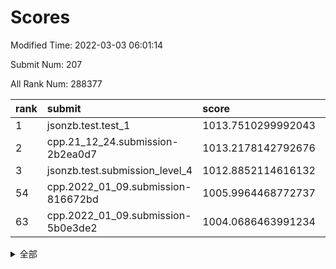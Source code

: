 # Scores

Modified Time: 2022-03-03 06:01:14

Submit Num: 207

All Rank Num: 288377

| rank |               submit               |       score        |       sigma        | pk_num |
| :--- | :--------------------------------- | :----------------- | :----------------- | :----- |
| 1    | jsonzb.test.test_1                 | 1013.7510299992043 | 0.8236000056341808 | 5575   |
| 2    | cpp.21_12_24.submission-2b2ea0d7   | 1013.2178142792676 | 0.789887644263501  | 5573   |
| 3    | jsonzb.test.submission_level_4     | 1012.8852114616132 | 0.804983861096431  | 5573   |
| 54   | cpp.2022_01_09.submission-816672bd | 1005.9964468772737 | 0.7295529806785279 | 5574   |
| 63   | cpp.2022_01_09.submission-5b0e3de2 | 1004.0686463991234 | 0.7066932200906924 | 5575   |


<details>
<summary>全部</summary>

| rank |                 submit                 |       score        |       sigma        | pk_num |
| :--- | :------------------------------------- | :----------------- | :----------------- | :----- |
| 1    | jsonzb.test.test_1                     | 1013.7510299992043 | 0.8236000056341808 | 5575   |
| 2    | cpp.21_12_24.submission-2b2ea0d7       | 1013.2178142792676 | 0.789887644263501  | 5573   |
| 3    | jsonzb.test.submission_level_4         | 1012.8852114616132 | 0.804983861096431  | 5573   |
| 4    | gobigger.level_3.submission_level_3_45 | 1011.350747873303  | 0.7656119112503182 | 5575   |
| 5    | gobigger.level_3.submission_level_3_48 | 1011.321004656218  | 0.7688261881132736 | 5572   |
| 6    | gobigger.level_3.submission_level_3_20 | 1011.1825273984331 | 0.7567983409338331 | 5570   |
| 7    | gobigger.level_3.submission_level_3_5  | 1011.1181849668668 | 0.7566363002316743 | 5573   |
| 8    | gobigger.level_3.submission_level_3_19 | 1011.0992232772022 | 0.7699618115194325 | 5575   |
| 9    | gobigger.level_3.submission_level_3_2  | 1010.9157547234425 | 0.7540604418835786 | 5573   |
| 10   | gobigger.level_3.submission_level_3_14 | 1010.8578727872151 | 0.7810054414822873 | 5575   |
| 11   | gobigger.level_3.submission_level_3_34 | 1010.6680166211381 | 0.7654815114507506 | 5573   |
| 12   | gobigger.level_3.submission_level_3_0  | 1010.5937489968483 | 0.763022971292377  | 5571   |
| 13   | gobigger.level_3.submission_level_3_42 | 1010.510128385795  | 0.7619234639455478 | 5571   |
| 14   | gobigger.level_3.submission_level_3_30 | 1010.5033637477047 | 0.7593085698191366 | 5572   |
| 15   | gobigger.level_3.submission_level_3_35 | 1010.4159252576684 | 0.7509386695020557 | 5573   |
| 16   | gobigger.level_3.submission_level_3_43 | 1010.3858767673485 | 0.7423761243818627 | 5571   |
| 17   | gobigger.level_3.submission_level_3_40 | 1010.3162378458977 | 0.7588725382225573 | 5573   |
| 18   | gobigger.level_3.submission_level_3_6  | 1010.2668255755182 | 0.7578355836429651 | 5575   |
| 19   | gobigger.level_3.submission_level_3_24 | 1010.2063832015415 | 0.7539238526629167 | 5575   |
| 20   | gobigger.level_3.submission_level_3_38 | 1010.1819721985786 | 0.7469354346279651 | 5581   |
| 21   | gobigger.level_3.submission_level_3_32 | 1010.1520964525174 | 0.7553458333191978 | 5579   |
| 22   | gobigger.level_3.submission_level_3_13 | 1010.136436562918  | 0.7502693830683892 | 5572   |
| 23   | gobigger.level_3.submission_level_3_10 | 1010.0854058584287 | 0.7496961347056762 | 5576   |
| 24   | gobigger.level_3.submission_level_3_18 | 1010.0776354486676 | 0.7496504403411525 | 5576   |
| 25   | gobigger.level_3.submission_level_3_12 | 1010.0656290880552 | 0.764067015821178  | 5573   |
| 26   | gobigger.level_3.submission_level_3_22 | 1010.0147268096363 | 0.7490690728216794 | 5572   |
| 27   | gobigger.level_3.submission_level_3_36 | 1009.964302893397  | 0.795837281028866  | 5576   |
| 28   | gobigger.level_3.submission_level_3_21 | 1009.9387244750155 | 0.7606886034435759 | 5576   |
| 29   | gobigger.level_3.submission_level_3_7  | 1009.9198878837158 | 0.7609286485706507 | 5575   |
| 30   | gobigger.level_3.submission_level_3_44 | 1009.8680009609733 | 0.7618559952950139 | 5567   |
| 31   | gobigger.level_3.submission_level_3_23 | 1009.8361827661705 | 0.734390987657208  | 5567   |
| 32   | gobigger.level_3.submission_level_3_37 | 1009.8351298023374 | 0.7494838725607378 | 5571   |
| 33   | gobigger.level_3.submission_level_3_49 | 1009.8222155892976 | 0.7367654233960603 | 5579   |
| 34   | gobigger.level_3.submission_level_3_27 | 1009.7914567298484 | 0.7390653964628064 | 5573   |
| 35   | gobigger.level_3.submission_level_3_3  | 1009.7868046957219 | 0.7764914769143216 | 5569   |
| 36   | gobigger.level_3.submission_level_3_28 | 1009.77553698841   | 0.7357819126941174 | 5572   |
| 37   | gobigger.level_3.submission_level_3_15 | 1009.755234491911  | 0.7710917431973496 | 5572   |
| 38   | gobigger.level_3.submission_level_3_4  | 1009.6555083196153 | 0.7297448796320962 | 5564   |
| 39   | gobigger.level_3.submission_level_3_39 | 1009.6206395498019 | 0.7679172644521621 | 5573   |
| 40   | gobigger.level_3.submission_level_3_17 | 1009.6039747265443 | 0.7489595096311781 | 5568   |
| 41   | gobigger.level_3.submission_level_3_16 | 1009.5589761799949 | 0.7583731597915362 | 5573   |
| 42   | gobigger.level_3.submission_level_3_47 | 1009.5399616575721 | 0.7518723472689351 | 5576   |
| 43   | gobigger.level_3.submission_level_3_8  | 1009.4889114755467 | 0.7519636545677114 | 5573   |
| 44   | gobigger.level_3.submission_level_3_25 | 1009.3744870754634 | 0.7316877994401227 | 5570   |
| 45   | gobigger.level_3.submission_level_3_1  | 1009.351729197379  | 0.7804135341630295 | 5572   |
| 46   | gobigger.level_3.submission_level_3_29 | 1009.0046345723864 | 0.7355978037988669 | 5568   |
| 47   | gobigger.level_3.submission_level_3_46 | 1008.9952341323072 | 0.7483873124313302 | 5568   |
| 48   | gobigger.level_3.submission_level_3_11 | 1008.9140324538736 | 0.7366082204970693 | 5575   |
| 49   | gobigger.level_3.submission_level_3_26 | 1008.8706670369311 | 0.752362571240063  | 5568   |
| 50   | gobigger.level_3.submission_level_3_33 | 1008.8568799336925 | 0.7443308681543076 | 5572   |
| 51   | gobigger.level_3.submission_level_3_41 | 1008.7691967845554 | 0.7528021905268119 | 5572   |
| 52   | gobigger.level_3.submission_level_3_31 | 1008.7457492950773 | 0.7384099288462047 | 5576   |
| 53   | gobigger.level_3.submission_level_3_9  | 1008.6371261219966 | 0.7450103483384879 | 5574   |
| 54   | cpp.2022_01_09.submission-816672bd     | 1005.9964468772737 | 0.7295529806785279 | 5574   |
| 55   | gobigger.level_1.submission_level_1_2  | 1004.6412522072009 | 0.7185670129332115 | 5574   |
| 56   | gobigger.level_1.submission_level_1_41 | 1004.5818607138784 | 0.7205939570530349 | 5570   |
| 57   | gobigger.level_1.submission_level_1_38 | 1004.5647952080549 | 0.7266946652022425 | 5576   |
| 58   | gobigger.level_1.submission_level_1_10 | 1004.5333650416027 | 0.7237609461922265 | 5573   |
| 59   | gobigger.level_1.submission_level_1_11 | 1004.4974058234698 | 0.715308454374142  | 5573   |
| 60   | gobigger.level_1.submission_level_1_4  | 1004.2612005866403 | 0.721344327245264  | 5573   |
| 61   | gobigger.level_1.submission_level_1_0  | 1004.2092342261562 | 0.7078759995831969 | 5577   |
| 62   | gobigger.level_1.submission_level_1_12 | 1004.089879422835  | 0.7188519312765965 | 5572   |
| 63   | cpp.2022_01_09.submission-5b0e3de2     | 1004.0686463991234 | 0.7066932200906924 | 5575   |
| 64   | gobigger.level_1.submission_level_1_45 | 1004.0585905900945 | 0.7118323121788073 | 5570   |
| 65   | gobigger.level_1.submission_level_1_28 | 1004.0409188897788 | 0.7235866532163193 | 5572   |
| 66   | gobigger.level_1.submission_level_1_8  | 1003.97712504063   | 0.7139370773130792 | 5575   |
| 67   | gobigger.level_1.submission_level_1_29 | 1003.9554398172088 | 0.7361690369433103 | 5571   |
| 68   | gobigger.level_1.submission_level_1_15 | 1003.9374774209684 | 0.7125084739597151 | 5571   |
| 69   | gobigger.level_1.submission_level_1_20 | 1003.8683772166177 | 0.7226488759014685 | 5570   |
| 70   | gobigger.level_1.submission_level_1_49 | 1003.7719118260779 | 0.7190561680249338 | 5576   |
| 71   | gobigger.level_1.submission_level_1_44 | 1003.7526182178905 | 0.714949477844271  | 5576   |
| 72   | gobigger.level_1.submission_level_1_47 | 1003.7234060071237 | 0.7216994699931113 | 5570   |
| 73   | gobigger.level_1.submission_level_1_39 | 1003.6478735898768 | 0.7137733671282467 | 5572   |
| 74   | gobigger.level_1.submission_level_1_31 | 1003.5293773186813 | 0.7154764355384572 | 5569   |
| 75   | gobigger.level_1.submission_level_1_27 | 1003.5199660046985 | 0.7215134783701828 | 5565   |
| 76   | gobigger.level_1.submission_level_1_21 | 1003.4411992322413 | 0.7111432230753113 | 5573   |
| 77   | gobigger.level_1.submission_level_1_24 | 1003.3648185600682 | 0.7228774112826286 | 5575   |
| 78   | gobigger.level_1.submission_level_1_43 | 1003.3401502251841 | 0.7266970245201916 | 5574   |
| 79   | gobigger.level_1.submission_level_1_26 | 1003.3329593277296 | 0.723014152870307  | 5569   |
| 80   | gobigger.level_1.submission_level_1_3  | 1003.2715650146127 | 0.7137685340743463 | 5578   |
| 81   | gobigger.level_1.submission_level_1_32 | 1003.2470120863254 | 0.7168895682229394 | 5572   |
| 82   | gobigger.level_1.submission_level_1_37 | 1003.1951861065436 | 0.7221413076375593 | 5570   |
| 83   | gobigger.level_1.submission_level_1_18 | 1003.186455391207  | 0.7106338819022667 | 5570   |
| 84   | gobigger.level_1.submission_level_1_1  | 1003.1559681550458 | 0.7223174122921535 | 5571   |
| 85   | gobigger.level_1.submission_level_1_5  | 1003.1351432923165 | 0.714804476001007  | 5567   |
| 86   | gobigger.level_1.submission_level_1_13 | 1003.0923944261189 | 0.7170864664954587 | 5576   |
| 87   | gobigger.level_1.submission_level_1_16 | 1003.0831997680805 | 0.7007797838192835 | 5572   |
| 88   | gobigger.level_1.submission_level_1_46 | 1003.0629698277086 | 0.720440478511159  | 5574   |
| 89   | gobigger.level_1.submission_level_1_23 | 1003.0555438381481 | 0.7191061754989083 | 5573   |
| 90   | gobigger.level_1.submission_level_1_19 | 1003.0047137471913 | 0.7259840631244393 | 5574   |
| 91   | gobigger.level_1.submission_level_1_17 | 1002.9732291823896 | 0.7074847213277784 | 5572   |
| 92   | gobigger.level_1.submission_level_1_33 | 1002.7746920639767 | 0.724025912697976  | 5572   |
| 93   | gobigger.level_1.submission_level_1_25 | 1002.7497222874681 | 0.7102812607280921 | 5572   |
| 94   | gobigger.level_1.submission_level_1_35 | 1002.5618484537745 | 0.7195010924105634 | 5571   |
| 95   | gobigger.level_1.submission_level_1_36 | 1002.4584954769251 | 0.7123747298908755 | 5573   |
| 96   | gobigger.level_1.submission_level_1_6  | 1002.4294604782326 | 0.7037793647749683 | 5567   |
| 97   | gobigger.level_1.submission_level_1_30 | 1002.3022410495486 | 0.7186521774244925 | 5576   |
| 98   | gobigger.level_1.submission_level_1_48 | 1002.2663544663574 | 0.7202805352862613 | 5568   |
| 99   | gobigger.level_1.submission_level_1_7  | 1002.2073195047694 | 0.7110958210602418 | 5577   |
| 100  | gobigger.level_1.submission_level_1_34 | 1002.2001931546241 | 0.7239143070270685 | 5566   |
| 101  | gobigger.level_1.submission_level_1_22 | 1002.1290560109688 | 0.7140778207860534 | 5572   |
| 102  | gobigger.level_1.submission_level_1_14 | 1002.0978913085613 | 0.7156845951283728 | 5573   |
| 103  | gobigger.level_1.submission_level_1_9  | 1001.9954624091606 | 0.7112930234596143 | 5574   |
| 104  | gobigger.level_1.submission_level_1_40 | 1001.8762808964597 | 0.7196940313972239 | 5576   |
| 105  | gobigger.level_1.submission_level_1_42 | 1001.71327531439   | 0.7247960496373181 | 5568   |
| 106  | gobigger.random.submission_random_37   | 998.0211975328859  | 0.7160571879531747 | 5566   |
| 107  | gobigger.random.submission_random_22   | 997.159256257027   | 0.712228592236523  | 5570   |
| 108  | gobigger.random.submission_random_48   | 997.1496990577723  | 0.7225858639064479 | 5564   |
| 109  | gobigger.random.submission_random_10   | 996.8656893724033  | 0.7182374824664338 | 5576   |
| 110  | gobigger.random.submission_random_35   | 996.8351129847578  | 0.70611246974604   | 5577   |
| 111  | gobigger.random.submission_random_42   | 996.7998009610129  | 0.7210610603641746 | 5568   |
| 112  | gobigger.random.submission_random_9    | 996.7597392574694  | 0.7097654703647774 | 5569   |
| 113  | gobigger.random.submission_random_4    | 996.6404659733487  | 0.7055531797508794 | 5571   |
| 114  | gobigger.random.submission_random_43   | 996.6398023344693  | 0.7180557766809809 | 5578   |
| 115  | gobigger.random.submission_random_45   | 996.6322340320532  | 0.7112067117180213 | 5573   |
| 116  | gobigger.random.submission_random_26   | 996.5937299751557  | 0.6963794641265575 | 5568   |
| 117  | gobigger.random.submission_random_20   | 996.5843565094324  | 0.7016704953166759 | 5573   |
| 118  | gobigger.random.submission_random_24   | 996.5629976549817  | 0.7238190812478988 | 5572   |
| 119  | gobigger.random.submission_random_38   | 996.5539548300616  | 0.7265670387621883 | 5575   |
| 120  | gobigger.random.submission_random_29   | 996.5057373138633  | 0.7164560379247774 | 5571   |
| 121  | gobigger.random.submission_random_0    | 996.5030553459477  | 0.707526098709831  | 5564   |
| 122  | gobigger.random.submission_random_2    | 996.478815304561   | 0.7090463994181996 | 5571   |
| 123  | gobigger.random.submission_random_11   | 996.4342855540946  | 0.7195461250393679 | 5575   |
| 124  | gobigger.random.submission_random_13   | 996.3737032072112  | 0.6989476713286747 | 5567   |
| 125  | gobigger.random.submission_random_44   | 996.3552034009854  | 0.7192616837027825 | 5568   |
| 126  | gobigger.random.submission_random_8    | 996.2886140841954  | 0.7199717235121541 | 5578   |
| 127  | gobigger.random.submission_random_34   | 996.2679846385407  | 0.6981778573406024 | 5575   |
| 128  | gobigger.random.submission_random_32   | 996.2397394353928  | 0.7190949840577082 | 5574   |
| 129  | gobigger.random.submission_random_3    | 996.1970432869961  | 0.6960700701716513 | 5583   |
| 130  | gobigger.random.submission_random_40   | 996.1755341765236  | 0.7033557569420802 | 5573   |
| 131  | gobigger.random.submission_random_30   | 996.1737290136542  | 0.7202889480139429 | 5571   |
| 132  | gobigger.random.submission_random_23   | 996.1255509481921  | 0.7220960465794173 | 5568   |
| 133  | gobigger.random.submission_random_49   | 996.0901060941687  | 0.7111021671577543 | 5571   |
| 134  | gobigger.random.submission_random_15   | 996.0863111857517  | 0.6945113922543719 | 5571   |
| 135  | gobigger.random.submission_random_5    | 995.9125457011105  | 0.7072321758557106 | 5577   |
| 136  | gobigger.random.submission_random_19   | 995.8231047713214  | 0.7133870801865905 | 5574   |
| 137  | gobigger.random.submission_random_21   | 995.7815123421491  | 0.7104521460713141 | 5566   |
| 138  | gobigger.random.submission_random_18   | 995.7599610289849  | 0.7146975761660578 | 5573   |
| 139  | gobigger.random.submission_random_7    | 995.7112408657747  | 0.7142573587262119 | 5574   |
| 140  | gobigger.random.submission_random_46   | 995.7107534590599  | 0.708864993276226  | 5575   |
| 141  | gobigger.random.submission_random_14   | 995.6205390225092  | 0.7200074975276215 | 5574   |
| 142  | gobigger.random.submission_random_1    | 995.5535210472196  | 0.7179377866201063 | 5570   |
| 143  | gobigger.random.submission_random_47   | 995.5404445228824  | 0.7020507129030277 | 5569   |
| 144  | gobigger.random.submission_random_28   | 995.5196019635531  | 0.7207252438782605 | 5570   |
| 145  | gobigger.random.submission_random_6    | 995.4639228770917  | 0.7020898992976214 | 5575   |
| 146  | gobigger.random.submission_random_16   | 995.4580448584612  | 0.7136104469519838 | 5574   |
| 147  | gobigger.random.submission_random_12   | 995.4485152615862  | 0.7144469497132158 | 5571   |
| 148  | gobigger.random.submission_random_39   | 995.4422950208143  | 0.6976048876231873 | 5573   |
| 149  | gobigger.random.submission_random_31   | 995.3671195152926  | 0.7214736618128496 | 5578   |
| 150  | gobigger.random.submission_random_27   | 995.1668299413443  | 0.7167181886773667 | 5578   |
| 151  | gobigger.random.submission_random_41   | 995.1423838332182  | 0.7057111563883935 | 5575   |
| 152  | gobigger.random.submission_random_17   | 994.8662238467382  | 0.7052377448846151 | 5573   |
| 153  | gobigger.random.submission_random_33   | 994.7173129469826  | 0.7203942892938969 | 5576   |
| 154  | gobigger.random.submission_random_36   | 994.7115999631382  | 0.7121577356233445 | 5570   |
| 155  | gobigger.random.submission_random_25   | 994.5662204816845  | 0.7291171920286099 | 5569   |
| 156  | gobigger.level_2.submission_level_2_15 | 994.1815452956381  | 0.7337711681328314 | 5573   |
| 157  | gobigger.level_2.submission_level_2_40 | 994.0120145971179  | 0.7161855590279809 | 5568   |
| 158  | gobigger.level_2.submission_level_2_45 | 993.7186805388649  | 0.733872795758523  | 5567   |
| 159  | gobigger.level_2.submission_level_2_2  | 993.6596076939726  | 0.7428028966296357 | 5577   |
| 160  | gobigger.level_2.submission_level_2_11 | 993.3652519013319  | 0.7393682473168672 | 5568   |
| 161  | gobigger.level_2.submission_level_2_25 | 993.2037493305953  | 0.7360618793685701 | 5569   |
| 162  | gobigger.level_2.submission_level_2_7  | 992.9923984988011  | 0.7294058425355913 | 5578   |
| 163  | gobigger.level_2.submission_level_2_20 | 992.7977472458936  | 0.7436602404966743 | 5571   |
| 164  | gobigger.level_2.submission_level_2_38 | 992.7860522777545  | 0.735540996653153  | 5570   |
| 165  | gobigger.level_2.submission_level_2_28 | 992.7824481631686  | 0.7389145873837887 | 5576   |
| 166  | gobigger.level_2.submission_level_2_27 | 992.6946530300179  | 0.7292467708788366 | 5575   |
| 167  | gobigger.level_2.submission_level_2_19 | 992.5380259330045  | 0.7400050781959439 | 5569   |
| 168  | gobigger.level_2.submission_level_2_31 | 992.5238273567966  | 0.7536697575605015 | 5576   |
| 169  | gobigger.level_2.submission_level_2_48 | 992.432578206071   | 0.7270250485796657 | 5570   |
| 170  | gobigger.level_2.submission_level_2_37 | 992.388720668646   | 0.7498113118644416 | 5570   |
| 171  | gobigger.level_2.submission_level_2_47 | 992.3656796016093  | 0.7470272442323486 | 5576   |
| 172  | gobigger.level_2.submission_level_2_24 | 992.2586624927346  | 0.7317073883700019 | 5573   |
| 173  | gobigger.level_2.submission_level_2_42 | 992.2458634962971  | 0.7300333020187587 | 5573   |
| 174  | gobigger.level_2.submission_level_2_39 | 992.2273525828534  | 0.7545851499420457 | 5574   |
| 175  | gobigger.level_2.submission_level_2_49 | 992.1956479347499  | 0.7533377069122176 | 5574   |
| 176  | gobigger.level_2.submission_level_2_26 | 992.1714595759131  | 0.7421596536351182 | 5574   |
| 177  | gobigger.level_2.submission_level_2_13 | 992.1499388743819  | 0.7512598627046342 | 5569   |
| 178  | gobigger.level_2.submission_level_2_43 | 991.9345726918351  | 0.7800797402400432 | 5573   |
| 179  | gobigger.level_2.submission_level_2_44 | 991.8838195447904  | 0.7419171197842774 | 5576   |
| 180  | gobigger.level_2.submission_level_2_3  | 991.8353510040646  | 0.7355707031499279 | 5574   |
| 181  | gobigger.level_2.submission_level_2_22 | 991.73495908867    | 0.7498705083474547 | 5570   |
| 182  | gobigger.level_2.submission_level_2_16 | 991.7280338804765  | 0.7420241824082666 | 5573   |
| 183  | gobigger.level_2.submission_level_2_8  | 991.7197968164024  | 0.7380900264582946 | 5573   |
| 184  | gobigger.level_2.submission_level_2_9  | 991.6816295026789  | 0.7611251783807538 | 5568   |
| 185  | gobigger.level_2.submission_level_2_29 | 991.6500052123787  | 0.746626461891042  | 5571   |
| 186  | gobigger.level_2.submission_level_2_12 | 991.6071140373706  | 0.7531943492938479 | 5574   |
| 187  | gobigger.level_2.submission_level_2_0  | 991.6022679693626  | 0.7641534646701735 | 5574   |
| 188  | gobigger.level_2.submission_level_2_41 | 991.5816703626505  | 0.7486136274739833 | 5572   |
| 189  | gobigger.level_2.submission_level_2_10 | 991.5710551754792  | 0.7506786979220924 | 5579   |
| 190  | gobigger.level_2.submission_level_2_18 | 991.4687510442208  | 0.7667854100282091 | 5568   |
| 191  | gobigger.level_2.submission_level_2_17 | 991.423912615449   | 0.755058629806086  | 5576   |
| 192  | gobigger.level_2.submission_level_2_5  | 991.3495027238417  | 0.7670193740692488 | 5579   |
| 193  | gobigger.level_2.submission_level_2_36 | 991.261370665379   | 0.7651959946152104 | 5573   |
| 194  | gobigger.level_2.submission_level_2_14 | 991.2427593411977  | 0.7506473473258327 | 5573   |
| 195  | gobigger.level_2.submission_level_2_6  | 991.0221173592888  | 0.7516584794995483 | 5571   |
| 196  | gobigger.level_2.submission_level_2_30 | 991.0212852343949  | 0.7700897476675167 | 5573   |
| 197  | gobigger.level_2.submission_level_2_46 | 991.0177335752123  | 0.7505944232474515 | 5575   |
| 198  | gobigger.level_2.submission_level_2_4  | 991.0018942008497  | 0.7538938304361436 | 5571   |
| 199  | gobigger.level_2.submission_level_2_35 | 990.9154709360437  | 0.7407747983691024 | 5574   |
| 200  | gobigger.level_2.submission_level_2_34 | 990.7017002384484  | 0.752576823129656  | 5573   |
| 201  | gobigger.level_2.submission_level_2_21 | 990.6069951771855  | 0.7557753438320549 | 5572   |
| 202  | gobigger.level_2.submission_level_2_33 | 990.5281877047977  | 0.771623422789935  | 5566   |
| 203  | gobigger.level_2.submission_level_2_1  | 990.4490189574974  | 0.7733655196222563 | 5574   |
| 204  | gobigger.level_2.submission_level_2_23 | 990.3605941711431  | 0.7671708891430062 | 5573   |
| 205  | gobigger.level_2.submission_level_2_32 | 990.2619831680202  | 0.7697481826271899 | 5577   |
| 206  | gobigger.none.submission_none_0        | 978.7931038210467  | 1.230798780012653  | 5576   |
| 207  | gobigger.none.submission_none_1        | 974.7845623601726  | 1.6015575048279798 | 5571   |

</details>